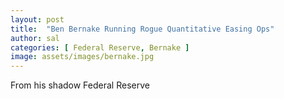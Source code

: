 ```yaml
---
layout: post
title:  "Ben Bernake Running Rogue Quantitative Easing Ops"
author: sal
categories: [ Federal Reserve, Bernake ]
image: assets/images/bernake.jpg
---
```

From his shadow Federal Reserve